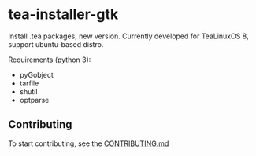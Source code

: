 # tea-installer-gtk
Install .tea packages, new version.
Currently developed for TeaLinuxOS 8, support ubuntu-based distro.

Requirements (python 3):
  * pyGobject
  * tarfile
  * shutil
  * optparse

## Contributing
To start contributing, see the [CONTRIBUTING.md](./CONTRIBUTING.md)
